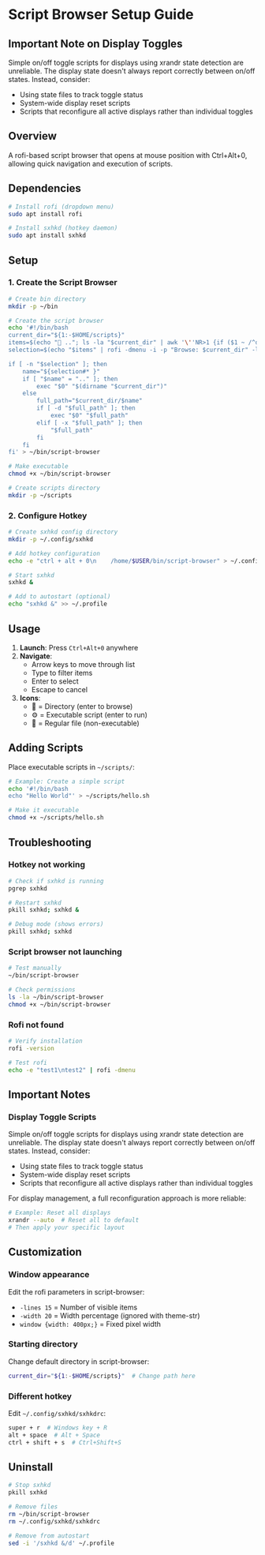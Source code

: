 # Script Browser Setup Guide

## Important Note on Display Toggles
Simple on/off toggle scripts for displays using xrandr state detection are unreliable. The display state doesn't always report correctly between on/off states. Instead, consider:
- Using state files to track toggle status
- System-wide display reset scripts  
- Scripts that reconfigure all active displays rather than individual toggles

## Overview
A rofi-based script browser that opens at mouse position with Ctrl+Alt+0, allowing quick navigation and execution of scripts.

## Dependencies

```bash
# Install rofi (dropdown menu)
sudo apt install rofi

# Install sxhkd (hotkey daemon)
sudo apt install sxhkd
```

## Setup

### 1. Create the Script Browser

```bash
# Create bin directory
mkdir -p ~/bin

# Create the script browser
echo '#!/bin/bash
current_dir="${1:-$HOME/scripts}"
items=$(echo "📁 .."; ls -la "$current_dir" | awk '\''NR>1 {if ($1 ~ /^d/) print "📁 " $NF; else if ($1 ~ /x/) print "⚙️ " $NF}'\'')
selection=$(echo "$items" | rofi -dmenu -i -p "Browse: $current_dir" -lines 15 -width 20 -location 0 -monitor -3 -theme-str "window {width: 400px;}")

if [ -n "$selection" ]; then
    name="${selection#* }"
    if [ "$name" = ".." ]; then
        exec "$0" "$(dirname "$current_dir")"
    else
        full_path="$current_dir/$name"
        if [ -d "$full_path" ]; then
            exec "$0" "$full_path"
        elif [ -x "$full_path" ]; then
            "$full_path"
        fi
    fi
fi' > ~/bin/script-browser

# Make executable
chmod +x ~/bin/script-browser

# Create scripts directory
mkdir -p ~/scripts
```

### 2. Configure Hotkey

```bash
# Create sxhkd config directory
mkdir -p ~/.config/sxhkd

# Add hotkey configuration
echo -e "ctrl + alt + 0\n    /home/$USER/bin/script-browser" > ~/.config/sxhkd/sxhkdrc

# Start sxhkd
sxhkd &

# Add to autostart (optional)
echo "sxhkd &" >> ~/.profile
```

## Usage

1. **Launch**: Press `Ctrl+Alt+0` anywhere
2. **Navigate**: 
   - Arrow keys to move through list
   - Type to filter items
   - Enter to select
   - Escape to cancel
3. **Icons**:
   - 📁 = Directory (enter to browse)
   - ⚙️ = Executable script (enter to run)
   - 📄 = Regular file (non-executable)

## Adding Scripts

Place executable scripts in `~/scripts/`:

```bash
# Example: Create a simple script
echo '#!/bin/bash
echo "Hello World"' > ~/scripts/hello.sh

# Make it executable
chmod +x ~/scripts/hello.sh
```

## Troubleshooting

### Hotkey not working
```bash
# Check if sxhkd is running
pgrep sxhkd

# Restart sxhkd
pkill sxhkd; sxhkd &

# Debug mode (shows errors)
pkill sxhkd; sxhkd
```

### Script browser not launching
```bash
# Test manually
~/bin/script-browser

# Check permissions
ls -la ~/bin/script-browser
chmod +x ~/bin/script-browser
```

### Rofi not found
```bash
# Verify installation
rofi -version

# Test rofi
echo -e "test1\ntest2" | rofi -dmenu
```

## Important Notes

### Display Toggle Scripts
Simple on/off toggle scripts for displays using xrandr state detection are unreliable. The display state doesn't always report correctly between on/off states. Instead, consider:
- Using state files to track toggle status
- System-wide display reset scripts
- Scripts that reconfigure all active displays rather than individual toggles

For display management, a full reconfiguration approach is more reliable:
```bash
# Example: Reset all displays
xrandr --auto  # Reset all to default
# Then apply your specific layout
```

## Customization

### Window appearance
Edit the rofi parameters in script-browser:
- `-lines 15` = Number of visible items
- `-width 20` = Width percentage (ignored with theme-str)
- `window {width: 400px;}` = Fixed pixel width

### Starting directory
Change default directory in script-browser:
```bash
current_dir="${1:-$HOME/scripts}"  # Change path here
```

### Different hotkey
Edit `~/.config/sxhkd/sxhkdrc`:
```bash
super + r  # Windows key + R
alt + space  # Alt + Space
ctrl + shift + s  # Ctrl+Shift+S
```

## Uninstall

```bash
# Stop sxhkd
pkill sxhkd

# Remove files
rm ~/bin/script-browser
rm ~/.config/sxhkd/sxhkdrc

# Remove from autostart
sed -i '/sxhkd &/d' ~/.profile
```